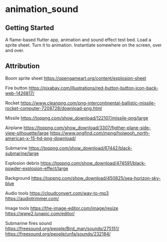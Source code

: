 # animation_sound

## Getting Started

A flame-based flutter app, animation and sound effect test bed.
Load a sprite sheet. Turn it to animation. Instantiate somewhere on the screen, over and over.

## Attribution
Boom sprite sheet
https://opengameart.org/content/explosion-sheet

Fire button
https://pixabay.com/illustrations/red-button-button-icon-back-web-1426817/

Rocket
https://www.cleanpng.com/png-intercontinental-ballistic-missile-rocket-computer-7208728/download-png.html

Missile
https://toppng.com/show_download/122107/missile-png/large

Airplane
https://toppng.com/show_download/3307/figther-plane-side-view-silhouette/large
https://www.pngfind.com/mpng/hoiwooh_north-american-x-15-hd-png-download/

Submarine
https://toppng.com/show_download/67442/black-submarine/large

Explosion debris
https://toppng.com/show_download/474591/black-powder-explosion-effect/large

Background
https://toppng.com/show_download/450825/sea-horizon-sky-blue

Audio tools
https://cloudconvert.com/wav-to-mp3
https://audiotrimmer.com/

Image tools
https://the-image-editor.com/image/resize
https://www2.lunapic.com/editor/

Submarine fires sound
https://freesound.org/people/Bird_man/sounds/275151/
https://freesound.org/people/unfa/sounds/232184/
